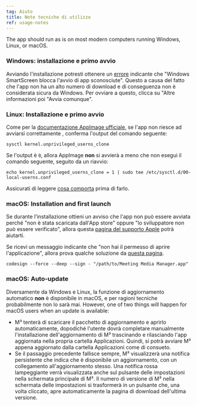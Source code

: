 ```yaml
---
tag: Aiuto
title: Note tecniche di utilizzo
ref: usage-notes
---
```


The app should run as is on most modern computers running Windows, Linux, or macOS.

### Windows: installazione e primo avvio

Avviando l'installazione potresti ottenere un [errore](assets/img/other/win-smartscreen.png) indicante che  "Windows SmartScreen blocca l'avvio di app sconosciute". Questo a causa del fatto che l'app non ha un alto numero di download e di conseguenza non è considerata sicura da Windows. Per ovviare a questo, clicca su "Altre informazioni poi "Avvia comunque".

### Linux: Installazione e primo avvio

Come per la [documentazione AppImage ufficiale](https://docs.appimage.org/user-guide/troubleshooting/electron-sandboxing.html), se l'app non riesce ad avviarsi correttamente , conferma l'output del comando seguente:

`sysctl kernel.unprivileged_userns_clone`

Se l'output è `0`, allora AppImage **non** si avvierà a meno che non esegui il comando seguente, seguito da un riavvio:

`echo kernel.unprivileged_userns_clone = 1 | sudo tee /etc/sysctl.d/00-local-userns.conf`

Assicurati di leggere [cosa comporta](https://lwn.net/Articles/673597/) prima di farlo.

### macOS: Installation and first launch

Se durante l'installazione ottieni un avviso che l'app non può essere avviata perché "non è stata scaricata dall'App store" oppure "lo sviluppatore non può essere verificato", allora questa [pagina del supporto Apple](https://support.apple.com/en-ca/HT202491) potrà aiutarti.

Se ricevi un messaggio indicante che "non hai il permesso di aprire l'applicazione", allora prova qualche soluzione da [questa pagina](https://stackoverflow.com/questions/64842819/cant-run-app-because-of-permission-in-big-sur/64895860).

`codesign --force --deep --sign - "/path/to/Meeting Media Manager.app"`

### macOS: Auto-update

Diversamente da Windows e Linux, la funzione di aggiornamento automatico **non** è disponibile in macOS, e per ragioni tecniche probabilmente non lo sarà mai. However, one of two things will happen for macOS users when an update is available:

- M³ tenterà di scaricare il pacchetto di aggiornamento e aprirlo automaticamente, dopodiché l'utente dovrà completare manualmente l'installazione dell'aggiornamento di M³ trascinando e rilasciando l'app aggiornata nella propria cartella Applicazioni. Quindi, si potrà avviare M³ appena aggiornato dalla cartella Applicazioni come di consueto.
- Se il passaggio precedente fallisce sempre, M³ visualizzerà una notifica persistente che indica che è disponibile un aggiornamento, con un collegamento all'aggiornamento stesso. Una notifica rossa lampeggiante verrà visualizzata anche sul pulsante delle impostazioni nella schermata principale di M³. Il numero di versione di M³ nella schermata delle impostazioni si trasformerà in un pulsante che, una volta cliccato, apre automaticamente la pagina di download dell'ultima versione.
